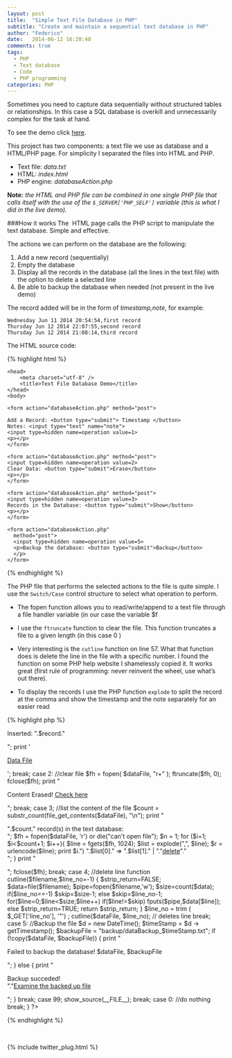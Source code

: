 ```yaml
---
layout: post
title:  "Simple Text File Database in PHP"
subtitle: "Create and maintain a sequential text database in PHP"
author: "Federico"
date:   2014-06-12 16:20:40
comments: true
tags:
  - PHP
  - Text database
  - Code
  - PHP programming
categories: PHP
---
```

Sometimes you need to capture data sequentially without structured tables or relationships. In this case a SQL database is overkill and unnecessarily complex for the task at hand.  

To see the demo click [here].

This project has two components: a text file we use as database and a HTML/PHP page.
For simplicity I separated the files into HTML and PHP.

* Text file: *data.txt*
* HTML: *index.html*
* PHP engine: *databaseAction.php*

**Note:** *the HTML and PHP file can be combined in one single PHP file that calls itself with the use of the `$_SERVER['PHP_SELF']` variable (this is what I did in the live demo).*

###How it works
The  HTML page calls the PHP script to manipulate the text database. Simple and effective.

The actions we can perform on the database are the following:

1. Add a new record (sequentially)
2. Empty the database
3. Display all the records in the database (all the lines in the text file) with the option to delete a selected line
4. Be able to backup the database when needed (not present in the live demo)

The record added will be in the form of *timestamp,note*, for example: 

`Wednesday Jun 11 2014 20:54:54,first record`<br>
`Thursday Jun 12 2014 22:07:55,second record`<br>
`Thursday Jun 12 2014 21:08:14,third record`<br>

The HTML source code:

{% highlight html %}

	<head>
		<meta charset="utf-8" />
	    <title>Text File Database Demo</title>
	</head>
	<body>
	
	<form action="databaseAction.php" method="post">
	
	Add a Record: <button type="submit"> Timestamp </button>
	Notes: <input type="text" name="note">
	<input type=hidden name=operation value=1>
	<p></p>
	</form>
	
	<form action="databaseAction.php" method="post">
	<input type=hidden name=operation value=2>
	Clear Data: <button type="submit">Erase</button>
	<p></p>
	</form>
	
	<form action="databaseAction.php" method="post">
	<input type=hidden name=operation value=3>
	Records in the Database: <button type="submit">Show</button>
	<p></p>
	</form>
	
	<form action="databaseAction.php"
      method="post">
      <input type=hidden name=operation value=5>
      <p>Backup the database: <button type="submit">Backup</button>
      </p>
    </form>

{% endhighlight %}

The PHP file that performs the selected actions to the file is quite simple. I use the `Switch/Case` control structure to select what operation to perform.

* The fopen function allows you to read/write/append to a text file through a file handler  variable (in our case the variable $f


 
* I use the `ftruncate` function to clear the file. This function truncates a file to a given length (in this case 0
)
* Very interesting is the `cutline` function on line 57. What that 
function does is delete the line in the file with a specific number. 
I found the function on some PHP help website I shamelessly copied it. It works great (first rule of programming: never reinvent the wheel, use what’s out there).

* To display the records I use the PHP function `explode` to split the record at the comma and show the timestamp and the note separately for an easier read

{% highlight php %}

<?php

if (!isset($operation)) {
	$operation = 0;
}


$id=$_REQUEST['operation'];
$note =$_REQUEST['note'];


if (empty($note)) {
	$note = 'N/A';
}

$dataFile = "data.txt";
$time = date("l M d Y H:i:s", strtotime('+2 hours'));

$record = $time.",".$note.PHP_EOL;

switch($id) {

    case 1: //insert new recordi

	$fh = fopen($dataFile, 'a') or die("can't open file");
	fwrite($fh, $record);
	fclose($fh);

	print "<p>Inserted: ".$record."</p>";
	print '<p> <a href=data.txt>Data File</a> </p>';

    break;

    case 2: //clear file
	$fh = fopen( $dataFile, "r+" );
	ftruncate($fh, 0);
	fclose($fh);

	print "<p> Content Erased! <a href=$dataFile>Check here</a> </p>";


    break;

    case 3; //list the content of the file
	$count = substr_count(file_get_contents($dataFile), "\n");
	print "<p>".$count." record(s) in the text database: <br>";

	$fh = fopen($dataFile, 'r') or die("can't open file");
	$n = 1;

	for ($i=1; $i<$count+1; $i++){
		$line = fgets($fh, 1024);
		$list = explode(",", $line);
		$r = urlencode($line);
		print $i.") ".$list[0]." => ".$list[1]." | "."<a href=$self?operation=4&line_no=\"$i\" onclick=\"return confirm('Delete the record?')\">delete</a>"."<br>";
	}
	print "</p>";
	fclose($fh);

    break;

    case 4; //delete line
	function cutline($filename,$line_no=-1) {

		$strip_return=FALSE;

		$data=file($filename);
		$pipe=fopen($filename,'w');
		$size=count($data);

		if($line_no==-1) $skip=$size-1;
		else $skip=$line_no-1;

		for($line=0;$line<$size;$line++)
		if($line!=$skip)
		fputs($pipe,$data[$line]);
		else
		$strip_return=TRUE;
		return $strip_return;
	}

	$line_no = trim ( $_GET['line_no'], '"') ;

	cutline($dataFile, $line_no); // deletes line
    break;


    case 5: //Backup the file

	$d = new DateTime();
	$timeStamp = $d -> getTimestamp();

	$backupFile = "backup/dataBackup_$timeStamp.txt";

	if (!copy($dataFile, $backupFile)) {
		print  "<p>Failed to backup the database! $dataFile, $backupFile</p>";
	} else {
		print "<p> Backup succeded!<br> "."<a href=\"$backupFile\">Examine the backed up file</a></p>";
	}

    break;

    case 99;
	show_source(__FILE__);

    break;

    case 0: //do nothing

    break;

}

?>

{% endhighlight %}

<p>&nbsp;</p>
{% include twitter_plug.html %}







[here]: http://www.paini.org/federico/TextDatabase/index.php